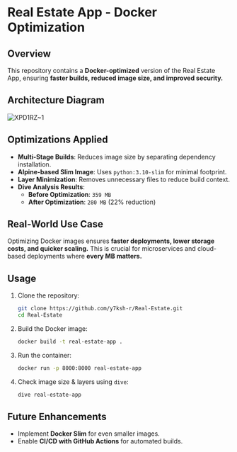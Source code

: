 # Real Estate App - Docker Optimization

## Overview
This repository contains a **Docker-optimized** version of the Real Estate App, ensuring **faster builds, reduced image size, and improved security.**

## Architecture Diagram
![XPD1RZ~1](https://github.com/user-attachments/assets/d306a927-31a4-46ca-8599-cfbbea27f43a)


## Optimizations Applied
- **Multi-Stage Builds**: Reduces image size by separating dependency installation.
- **Alpine-based Slim Image**: Uses `python:3.10-slim` for minimal footprint.
- **Layer Minimization**: Removes unnecessary files to reduce build context.
- **Dive Analysis Results**:
  - **Before Optimization**: `359 MB`
  - **After Optimization**: `280 MB` (22% reduction)

## Real-World Use Case
Optimizing Docker images ensures **faster deployments, lower storage costs, and quicker scaling.** This is crucial for microservices and cloud-based deployments where **every MB matters.**

## Usage
1. Clone the repository:
   ```sh
   git clone https://github.com/y7ksh-r/Real-Estate.git
   cd Real-Estate
   ```
2. Build the Docker image:
   ```sh
   docker build -t real-estate-app .
   ```
3. Run the container:
   ```sh
   docker run -p 8000:8000 real-estate-app
   ```
4. Check image size & layers using `dive`:
   ```sh
   dive real-estate-app
   ```

## Future Enhancements
- Implement **Docker Slim** for even smaller images.
- Enable **CI/CD with GitHub Actions** for automated builds.
